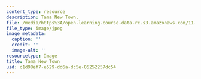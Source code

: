 ```yaml
---
content_type: resource
description: Tama New Town.
file: /media/https%3A/open-learning-course-data-rc.s3.amazonaws.com/11-304j-site-and-infrastructure-systems-planning-spring-2009/c1d98ef7e529dd6adc5e05252257dc54_chp_tama.jpg
file_type: image/jpeg
image_metadata:
  caption: ''
  credit: ''
  image-alt: ''
resourcetype: Image
title: Tama New Town
uid: c1d98ef7-e529-dd6a-dc5e-05252257dc54
---
```

